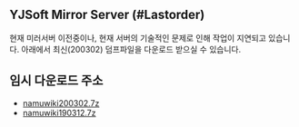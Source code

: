## YJSoft Mirror Server (#Lastorder)
현재 미러서버 이전중이나, 현재 서버의 기술적인 문제로 인해 작업이 지연되고 있습니다. 아래에서 최신(200302) 덤프파일을 다운로드 받으실 수 있습니다.

## 임시 다운로드 주소
- [namuwiki200302.7z](https://dl.yjsoft.xyz/KVsfmH)
- [namuwiki190312.7z](https://dl.yjsoft.xyz/WyVPzf)

